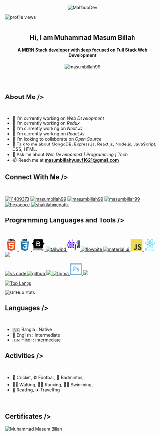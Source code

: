 <p align="center"> <img src="https://github.com/masumbillah99/masumbillah99/assets/97376863/23e42dc5-8a52-4808-bb3d-e91eb1099128" alt="MahbubDev"/> </p>
<span align="left"><img src="https://komarev.com/ghpvc/?username=masumbillah99&label=Profile%20views&color=0e75b6&style=flat" alt="profile views" /></span>
<br><br>

<h2 align="center">Hi, I am Muhammad Masum Billah</h2>
<h4 align="center">A MERN Stack developer with deep focused on Full Stack Web Development</h4>
<p align="center"><img align="center" src="https://streak-stats.demolab.com/?user=masumbillah99" alt="masumbillah99" /></p>



<br><br>

<h2> About Me /> </h2>
<br>

- 🌱 I’m currently working on *Web Development*
- 🌱 I’m currently working on *Redux*
- 🌱 I'm currently working on *Next.Js*
- 🌱 I'm currently working on *React.Js*
- 👯 I’m looking to collaborate on *Open Source*
- 💬 Talk to me about MongoDB, Express.js, React.js, Node.js, JavaScript, CSS, HTML.
- 💬 Ask me about *Web Development | Programming | Tech*
- 📫 Reach me at **masumbillahyusuf1621@gmail.com**


  
<h2>Connect With Me /> </h2>
<br />

<p align="left">
<a href="https://stackoverflow.com/users/18365137/masum-billah" target="blank"><img align="center" src="https://raw.githubusercontent.com/rahuldkjain/github-profile-readme-generator/master/src/images/icons/Social/stack-overflow.svg" alt="11409373" height="30" width="40" /></a>
<a href="https://www.linkedin.com/in/masumbillah99/" target="blank"><img align="center" src="https://raw.githubusercontent.com/rahuldkjain/github-profile-readme-generator/master/src/images/icons/Social/linked-in-alt.svg" alt="masumbillah99" height="30" width="40" /></a>
<a href="https://www.facebook.com/muhammadmasum99/" target="blank"><img align="center" src="https://raw.githubusercontent.com/rahuldkjain/github-profile-readme-generator/master/src/images/icons/Social/facebook.svg" alt="masumbillah99" height="30" width="40" /></a>
<a href="https://www.facebook.com/profile.php?id=100085904625577" target="blank"><img align="center" src="https://raw.githubusercontent.com/rahuldkjain/github-profile-readme-generator/master/src/images/icons/Social/facebook.svg" alt="masumbillah99" height="30" width="40" /></a>
<a href="https://www.youtube.com/c/hexacode" target="blank"><img align="center" src="https://raw.githubusercontent.com/rahuldkjain/github-profile-readme-generator/master/src/images/icons/Social/youtube.svg" alt="hexacode" height="30" width="40" /></a>
<a href="https://twitter.com/masumbillah_99" target="blank"><img align="center" src="https://raw.githubusercontent.com/rahuldkjain/github-profile-readme-generator/master/src/images/icons/Social/twitter.svg" alt="shakilahmedatik" height="30" width="40" /></a>
</p>

<h2>Programming Languages and Tools /> </h2>
<!-- <img src = "https://media2.giphy.com/media/QssGEmpkyEOhBCb7e1/giphy.gif?cid=ecf05e47a0n3gi1bfqntqmob8g9aid1oyj2wr3ds3mg700bl&rid=giphy.gif" width="40px" height="40px"> -->
<br />
<p align="left">
  <a href="https://www.w3.org/html/" target="_blank" rel="noreferrer"> <img src="https://raw.githubusercontent.com/devicons/devicon/master/icons/html5/html5-original-wordmark.svg" alt="html5" width="40" height="40"/> </a>
  <a href="https://www.w3schools.com/css/" target="_blank" rel="noreferrer"> <img src="https://raw.githubusercontent.com/devicons/devicon/master/icons/css3/css3-original-wordmark.svg" alt="css3" width="40" height="40"/> </a> 
  <a href="https://getbootstrap.com/" target="_blank" rel="noreferrer"> <img src="https://raw.githubusercontent.com/devicons/devicon/master/icons/bootstrap/bootstrap-plain-wordmark.svg" alt="bootstrap" width="40" height="40"/> </a>
  <a href="https://tailwindcss.com/" target="_blank" rel="noreferrer"> <img src="https://www.vectorlogo.zone/logos/tailwindcss/tailwindcss-icon.svg" alt="tailwind" width="40" height="40"/> </a> 
  <a href="https://daisyui.com/" target="_blank" rel="noreferrer"> <img src="https://raw.githubusercontent.com/saadeghi/files/main/daisyui/logo-4.svg" alt="daisyui" width="40" height="40"/> </a> 
  <a href="https://flowbite.com/" target="_blank" rel="noreferrer"> <img src="https://avatars.githubusercontent.com/u/106861399?v=4" alt="flowbite" width="40" height="40"/> </a> 
  <a href="https://mui.com/" target="_blank" rel="noreferrer"> <img src="https://avatars.githubusercontent.com/u/33663932?s=200&v=4" alt="material ui" width="40" height="40"/> </a> 
  <a href="https://developer.mozilla.org/en-US/docs/Web/JavaScript" target="_blank" rel="noreferrer"> <img src="https://raw.githubusercontent.com/devicons/devicon/master/icons/javascript/javascript-original.svg" alt="javascript" width="40" height="40"/> </a>
  <a href="https://reactjs.org/" target="_blank" rel="noreferrer"> <img src="https://raw.githubusercontent.com/devicons/devicon/master/icons/react/react-original-wordmark.svg" alt="react" width="40" height="40"/> </a> 
<!--   <a href="https://expressjs.com" target="_blank" rel="noreferrer"> <img src="https://raw.githubusercontent.com/devicons/devicon/master/icons/express/express-original-wordmark.svg" alt="express" width="40" height="40"/> </a>  -->
<!--   <a href="https://nodejs.org" target="_blank" rel="noreferrer"> <img src="https://raw.githubusercontent.com/devicons/devicon/master/icons/nodejs/nodejs-original-wordmark.svg" alt="nodejs" width="40" height="40"/> </a> -->
  <a href="#">
    <img src="https://skillicons.dev/icons?i=express,nodejs,mongodb,firebase" />
  </a>
<!--   <a href="https://www.mongodb.com/" target="_blank" rel="noreferrer"> <img src="https://raw.githubusercontent.com/devicons/devicon/master/icons/mongodb/mongodb-original-wordmark.svg" alt="mongodb" width="40" height="40"/> </a> -->
<!--   <a href="https://firebase.google.com/" target="_blank" rel="noreferrer"> <img src="https://www.vectorlogo.zone/logos/firebase/firebase-icon.svg" alt="firebase" width="40" height="40"/> </a>  -->
  <br><br>
  <a href="https://code.visualstudio.com/" target="_blank" rel="noreferrer"> <img src="https://upload.wikimedia.org/wikipedia/commons/thumb/9/9a/Visual_Studio_Code_1.35_icon.svg/220px-Visual_Studio_Code_1.35_icon.svg.png" alt="vs code" width="40" height="40"/> </a> 
  <a href="https://npmjs.com/" target="_blank" rel="noreferrer"> <img src="https://www.w3schools.com/whatis/img_npm.jpg" alt="github" width="40" height="40"/> </a> 
<!--   <a href="https://github.com/" target="_blank" rel="noreferrer"> <img src="https://github.githubassets.com/images/modules/logos_page/GitHub-Mark.png" alt="github" width="40" height="40"/> </a>  -->
<!--   <a href="https://git-scm.com/" target="_blank" rel="noreferrer"> <img src="https://www.vectorlogo.zone/logos/git-scm/git-scm-icon.svg" alt="git" width="40" height="40"/> </a>  -->
  <a href="#">
    <img src="https://skillicons.dev/icons?i=git,github,netlify,vercel,vite,codepen" />
  </a>
  <a href="https://www.figma.com/" target="_blank" rel="noreferrer"> <img src="https://www.vectorlogo.zone/logos/figma/figma-icon.svg" alt="figma" width="40" height="40"/> </a> 
  <a href="https://www.photoshop.com/en" target="_blank" rel="noreferrer"> <img src="https://raw.githubusercontent.com/devicons/devicon/master/icons/photoshop/photoshop-line.svg" alt="photoshop" width="40" height="40"/> </a>
  <a href="#">
    <img src="https://skillicons.dev/icons?i=pr,linkedin,discord" />
  </a>

<!--   <a href="https://www.mysql.com/" target="_blank" rel="noreferrer"> <img src="https://raw.githubusercontent.com/devicons/devicon/master/icons/mysql/mysql-original-wordmark.svg" alt="mysql" width="40" height="40"/> </a> -->
<!--   <a href="https://nextjs.org/" target="_blank" rel="noreferrer"> <img src="https://cdn.worldvectorlogo.com/logos/nextjs-2.svg" alt="nextjs" width="40" height="40"/> </a>  -->
<!--   <a href="https://www.python.org" target="_blank" rel="noreferrer"> <img src="https://raw.githubusercontent.com/devicons/devicon/master/icons/python/python-original.svg" alt="python" width="40" height="40"/> </a>  -->
<!--   <a href="https://reactnative.dev/" target="_blank" rel="noreferrer"> <img src="https://reactnative.dev/img/header_logo.svg" alt="reactnative" width="40" height="40"/> </a>  -->
<!--   <a href="https://redux.js.org" target="_blank" rel="noreferrer"> <img src="https://raw.githubusercontent.com/devicons/devicon/master/icons/redux/redux-original.svg" alt="redux" width="40" height="40"/> </a>  -->
<!--   <a href="https://www.typescriptlang.org/" target="_blank" rel="noreferrer"> <img src="https://raw.githubusercontent.com/devicons/devicon/master/icons/typescript/typescript-original.svg" alt="typescript" width="40" height="40"/> </a> -->
</p>


<!-- github stats starts here  -->
[![Top Langs](https://github-readme-stats.vercel.app/api/top-langs/?username=masumbillah99)](https://github.com/anuraghazra/github-readme-stats)

<!-- [![My GitHub stats](https://github-readme-stats.vercel.app/api?username=anisul-islam)](https://github.com/anuraghazra/github-readme-stats) -->
![GitHub stats](https://github-readme-stats.vercel.app/api?username=masumbillah99&show_icons=true)
<br/>
<!-- github stats ends here  -->


<!-- my languages section starts here  -->
<h2>Languages /> </h2>
<br />

- 🇧🇩 Bangla : Native
- 🏴󠁧󠁢󠁥󠁮󠁧󠁿 English : Intermediate
- 🇮🇳 Hindi : Intermediate
  <br />
<!-- my languages section ends here  -->

<!-- my sports and game section starts here  -->
<h2>Activities /> </h2>
<br />

- 🏏 Cricket, ⚽ Football, 🏸 Badminton, 
- 🚶‍♂️ Walking,  🏃‍♂️ Running, 🏊‍♂️ Swimming,
- 💬 Reading, ✈️ Travelling

<br />
<!-- my sports and games section ends here  -->


<!-- my certificates section start here -->
<h2>Certificates /> </h2> 
<div>
<!-- Udemy Certificate Url: https://www.udemy.com/certificate/UC-b3edf23e-9724-4fb0-990b-4829679c61e0/ -->
<p></p>
<img width="500" align="center" src="https://github.com/masumbillah99/masumbillah99/assets/97376863/995765e7-63bd-4145-b60f-02d68512b434" alt="Muhammad Masum Billah" />
</div>
<!-- my certificates section end here -->


<!-- abc
### 🛠 &nbsp;Tools
![HTML](https://img.shields.io/badge/-HTML-05122A?style=flat&logo=HTML5)&nbsp;
![CSS](https://img.shields.io/badge/-CSS-05122A?style=flat&logo=CSS3&logoColor=1572B6)&nbsp;
![Bootstrap](https://img.shields.io/badge/-Bootstrap-05122A?style=flat&logo=bootstrap&logoColor=563D7C)
![JavaScript](https://img.shields.io/badge/-JavaScript-05122A?style=flat&logo=javascript)&nbsp;
![Node.js](https://img.shields.io/badge/-Node.js-05122A?style=flat&logo=node.js)&nbsp;
![Python](https://img.shields.io/badge/-Python-05122A?style=flat&logo=python)&nbsp;
![React](https://img.shields.io/badge/-React-05122A?style=flat&logo=react)&nbsp;
![Git](https://img.shields.io/badge/-Git-05122A?style=flat&logo=git)&nbsp;
![GitHub](https://img.shields.io/badge/-GitHub-05122A?style=flat&logo=github)&nbsp;
![Visual Studio Code](https://img.shields.io/badge/-Visual%20Studio%20Code-05122A?style=flat&logo=visual-studio-code&logoColor=007ACC)&nbsp;
![Photoshop](https://img.shields.io/badge/-Photoshop-05122A?style=flat&logo=adobe-photoshop)&nbsp;[
-->
